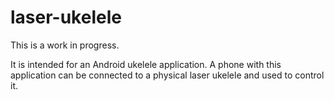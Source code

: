 # laser-ukelele

This is a work in progress.

It is intended for an Android ukelele application. A phone with this application can be connected to a physical laser ukelele and used to control it.